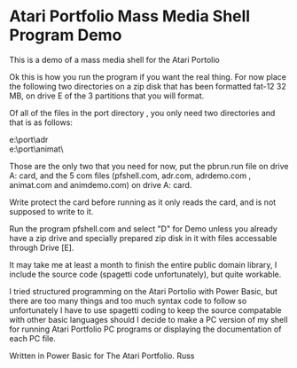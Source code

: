 # Atari Portfolio Mass Media Shell Program Demo
 This is a demo of a mass media shell for the Atari Portolio

Ok this is how you run the program if you want the real thing.
For now place the following two directories on a zip disk
that has been formatted fat-12 32 MB, on drive E of the 3 
partitions that you will format. 

Of all of the files in the port directory , you only need two 
directories and that is as follows:

e:\port\adr\
e:\port\animat\

Those are the only two that you need for now, put the pbrun.run
file on drive A: card, and the 5 com files (pfshell.com, adr.com,
adrdemo.com , animat.com and animdemo.com) on drive A: card.

Write protect the card before running as it only reads the card, 
and is not supposed to write to it.

Run the program pfshell.com and select "D" for Demo unless you 
already have a zip drive and specially prepared zip disk in it
with files accessable through Drive [E].

It may take me at least a month to finish the entire public domain
library, I include the source code (spagetti code unfortunately),
but quite workable.

I tried structured programming on the Atari Portolio with Power 
Basic, but there are too many things and too much syntax code to follow
so unfortunately I have to use spagetti coding to keep the source
compatable with other basic languages should I decide to make a PC
version of my shell for running Atari Portfolio PC programs or displaying
the documentation of each PC file.

Written in Power Basic for The Atari Portfolio. Russ
